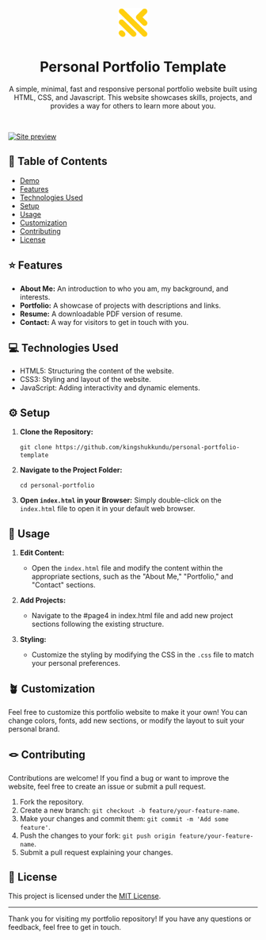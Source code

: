 <p align="center">
  <a href="/apple-touch-icon-72x72.png">
    <img width="60" height="60" src="/apple-touch-icon-72x72.png" alt="Logo" width="200" />
  </a>
</p>

<p align="center">
  <h1 align="center"> Personal Portfolio Template </h1>
  <p align="center">
    A simple, minimal, fast and responsive personal portfolio website built using HTML, CSS, and Javascript. This website showcases skills, projects, and provides a way for others to learn more about you. 
  </p>
  </p>
  <br>
  

[![Site preview](/images/bg/site-preview.png)](https://kingshuk.cf)


## 🔖 Table of Contents

- [Demo](#demo)
- [Features](#features)
- [Technologies Used](#technologies-used)
- [Setup](#setup)
- [Usage](#usage)
- [Customization](#customization)
- [Contributing](#contributing)
- [License](#license)

## ⭐️ Features 

- **About Me:** An introduction to who you am, my background, and interests.
- **Portfolio:** A showcase of projects with descriptions and links.
- **Resume:** A downloadable PDF version of resume.
- **Contact:** A way for visitors to get in touch with you.

## 💻 Technologies Used 

- HTML5: Structuring the content of the website.
- CSS3: Styling and layout of the website.
- JavaScript: Adding interactivity and dynamic elements.

## ⚙️ Setup

1. **Clone the Repository:** 
   ```
   git clone https://github.com/kingshukkundu/personal-portfolio-template
   ```

2. **Navigate to the Project Folder:**
   ```
   cd personal-portfolio
   ```

3. **Open `index.html` in your Browser:**
   Simply double-click on the `index.html` file to open it in your default web browser.

## 🔧 Usage 

1. **Edit Content:**
   - Open the `index.html` file and modify the content within the appropriate sections, such as the "About Me," "Portfolio," and "Contact" sections.

2. **Add Projects:**
   - Navigate to the \#page4 in index.html file and add new project sections following the existing structure.

3. **Styling:**
   - Customize the styling by modifying the CSS in the `.css` file to match your personal preferences.

## 🪴 Customization 

Feel free to customize this portfolio website to make it your own! You can change colors, fonts, add new sections, or modify the layout to suit your personal brand.

## 🪢 Contributing 

Contributions are welcome! If you find a bug or want to improve the website, feel free to create an issue or submit a pull request.

1. Fork the repository.
2. Create a new branch: `git checkout -b feature/your-feature-name`.
3. Make your changes and commit them: `git commit -m 'Add some feature'`.
4. Push the changes to your fork: `git push origin feature/your-feature-name`.
5. Submit a pull request explaining your changes.

## 📝 License 

This project is licensed under the [MIT License](LICENSE).

---

Thank you for visiting my portfolio repository! If you have any questions or feedback, feel free to get in touch.
